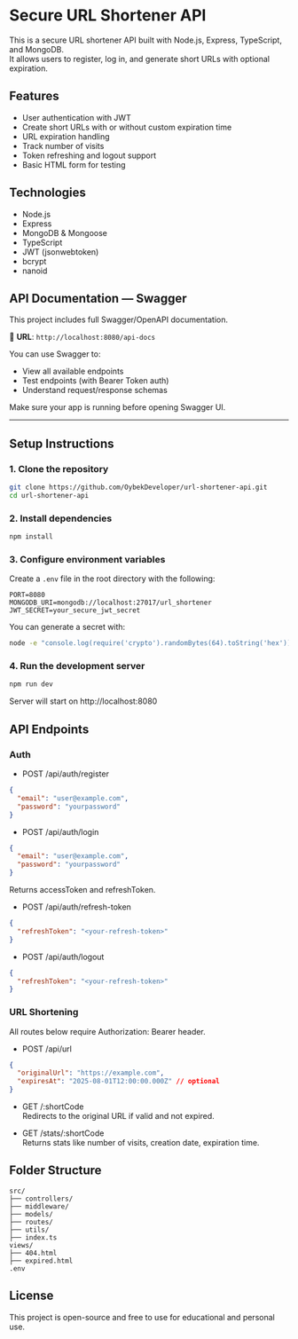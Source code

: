 # Secure URL Shortener API

This is a secure URL shortener API built with Node.js, Express, TypeScript, and MongoDB.  
It allows users to register, log in, and generate short URLs with optional expiration.

## Features

- User authentication with JWT
- Create short URLs with or without custom expiration time
- URL expiration handling
- Track number of visits
- Token refreshing and logout support
- Basic HTML form for testing

## Technologies

- Node.js
- Express
- MongoDB & Mongoose
- TypeScript
- JWT (jsonwebtoken)
- bcrypt
- nanoid

##  API Documentation — Swagger

This project includes full Swagger/OpenAPI documentation.

🔗 **URL**: `http://localhost:8080/api-docs`

You can use Swagger to:
- View all available endpoints
- Test endpoints (with Bearer Token auth)
- Understand request/response schemas

Make sure your app is running before opening Swagger UI.

---

## Setup Instructions

### 1. Clone the repository

```bash
git clone https://github.com/OybekDeveloper/url-shortener-api.git
cd url-shortener-api
```

### 2. Install dependencies

```bash
npm install
```

### 3. Configure environment variables

Create a `.env` file in the root directory with the following:

```
PORT=8080
MONGODB_URI=mongodb://localhost:27017/url_shortener
JWT_SECRET=your_secure_jwt_secret
```

You can generate a secret with:

```bash
node -e "console.log(require('crypto').randomBytes(64).toString('hex'))"
```

### 4. Run the development server

```bash
npm run dev
```

Server will start on http://localhost:8080

## API Endpoints

### Auth

- POST /api/auth/register

```json
{
  "email": "user@example.com",
  "password": "yourpassword"
}
```

- POST /api/auth/login

```json
{
  "email": "user@example.com",
  "password": "yourpassword"
}
```

Returns accessToken and refreshToken.

- POST /api/auth/refresh-token

```json
{
  "refreshToken": "<your-refresh-token>"
}
```

- POST /api/auth/logout

```json
{
  "refreshToken": "<your-refresh-token>"
}
```

### URL Shortening

All routes below require Authorization: Bearer <accessToken> header.

- POST /api/url

```json
{
  "originalUrl": "https://example.com",
  "expiresAt": "2025-08-01T12:00:00.000Z" // optional
}
```

- GET /:shortCode  
Redirects to the original URL if valid and not expired.

- GET /stats/:shortCode  
Returns stats like number of visits, creation date, expiration time.

## Folder Structure

```
src/
├── controllers/
├── middleware/
├── models/
├── routes/
├── utils/
├── index.ts
views/
├── 404.html
├── expired.html
.env
```

## License

This project is open-source and free to use for educational and personal use.